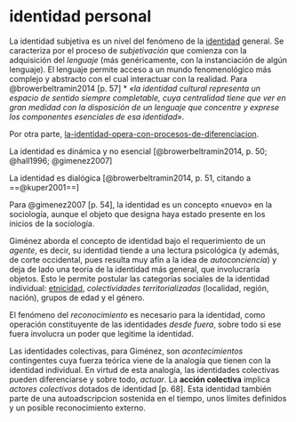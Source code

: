 # identidad personal

La identidad subjetiva es un nivel del fenómeno de la [identidad](identidad.md) general. Se caracteriza por el proceso de *subjetivación* que comienza con la adquisición del *lenguaje* (más genéricamente, con la instanciación de algún lenguaje). El lenguaje permite acceso a un mundo fenomenológico más complejo y abstracto con el cual interactuar con la realidad. Para @browerbeltramin2014 [p. 57] * *«la identidad cultural representa un espacio de sentido siempre completable, cuya centralidad tiene que ver en gran medidad con la disposición de un lenguaje que concentre y exprese los componentes esenciales de esa identidad»*.

Por otra parte, [la-identidad-opera-con-procesos-de-diferenciacion](la-identidad-opera-con-procesos-de-diferenciacion.md).

La identidad es dinámica y no esencial [@browerbeltramin2014, p. 50; @hall1996; @gimenez2007]

La identidad es dialógica [@browerbeltramin2014, p. 51, citando a ==@kuper2001==]

Para @gimenez2007 [p. 54], la identidad es un concepto «nuevo» en la sociología, aunque el objeto que designa haya estado presente en los inicios de la sociología.

Giménez aborda el concepto de identidad bajo el requerimiento de un *agente*, es decir, su identidad tiende a una lectura psicológica (y además, de corte occidental, pues resulta muy afín a la idea de *autoconciencia*) y deja de lado una teoría de la identidad más general, que involucraría objetos. Esto le permite postular las categorías sociales de la identidad individual: [etnicidad](etnicidad.md), *colectividades territorializadas* (localidad, región, nación), grupos de edad y el género.

El fenómeno del *reconocimiento* es necesario para la identidad, como operación constituyente de las identidades *desde fuera*, sobre todo si ese fuera involucra un poder que legitime la identidad.

Las identidades colectivas, para Giménez, son *acontecimientos* contingentes cuya fuerza teórica viene de la analogía que tienen con la identidad individual. En virtud de esta analogía, las identidades colectivas pueden diferenciarse y sobre todo, *actuar*. La **acción colectiva** implica *actores colectivos* dotados de identidad [p. 68]. Esta identidad también parte de una autoadscripcion sostenida en el tiempo, unos límites definidos y un posible reconocimiento externo.
